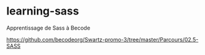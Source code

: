 # learning-sass
Apprentissage de Sass à Becode

https://github.com/becodeorg/Swartz-promo-3/tree/master/Parcours/02.5-SASS
